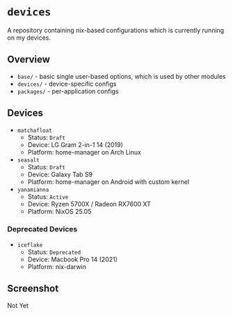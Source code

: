 # `devices`
A repository containing nix-based configurations which is currently running on my devices.

## Overview
* `base/` - basic single user-based options, which is used by other modules
* `devices/` - device-specific configs
* `packages/` - per-application configs

## Devices
* `matchafloat`
	* Status: `Draft`
	* Device: LG Gram 2-in-1 14 (2019)
	* Platform: home-manager on Arch Linux
* `seasalt`
	* Status: `Draft`
	* Device: Galaxy Tab S9
	* Platform: home-manager on Android with custom kernel
* `yanamianna`
	* Status: `Active`
	* Device: Ryzen 5700X / Radeon RX7600 XT
	* Platform: NixOS 25.05

### Deprecated Devices
* `iceflake`
	* Status: `Deprecated`
	* Device: Macbook Pro 14 (2021)
	* Platform: nix-darwin

## Screenshot
Not Yet
